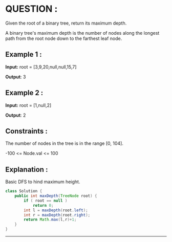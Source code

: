 **<h1>QUESTION : </h1>**
Given the root of a binary tree, return its maximum depth.

A binary tree's maximum depth is the number of nodes along the longest path from the root node down to the farthest leaf node.

**<h2>Example 1 :</h2>**

**Input:**  root = [3,9,20,null,null,15,7]

**Output**: 3

**<h2>Example 2 :</h2>**

**Input:**  root = [1,null,2]

**Output**: 2

**<h2>Constraints :</h2>**
The number of nodes in the tree is in the range [0, 104].

-100 <= Node.val <= 100

**<h2>Explanation :</h2>**
Basic DFS to hind maximum height.

```java
class Solution {
    public int maxDepth(TreeNode root) {
        if ( root == null )
            return 0;
        int l = maxDepth(root.left);
        int r = maxDepth(root.right);
        return Math.max(l,r)+1;
    }
}
```

---